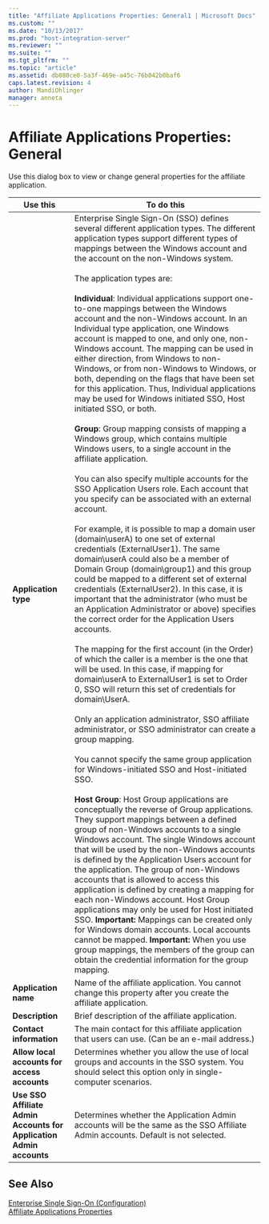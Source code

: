 ```yaml
---
title: "Affiliate Applications Properties: General1 | Microsoft Docs"
ms.custom: ""
ms.date: "10/13/2017"
ms.prod: "host-integration-server"
ms.reviewer: ""
ms.suite: ""
ms.tgt_pltfrm: ""
ms.topic: "article"
ms.assetid: db080ce0-5a3f-469e-a45c-76b042b0baf6
caps.latest.revision: 4
author: MandiOhlinger
manager: anneta
---
```

# Affiliate Applications Properties: General
Use this dialog box to view or change general properties for the affiliate application.  
  
|Use this|To do this|  
|--------------|----------------|  
|**Application type**|Enterprise Single Sign-On (SSO) defines several different application types. The different application types support different types of mappings between the Windows account and the account on the non-Windows system.<br /><br /> The application types are:<br /><br /> **Individual**: Individual applications support one-to-one mappings between the Windows account and the non-Windows account. In an Individual type application, one Windows account is mapped to one, and only one, non-Windows account. The mapping can be used in either direction, from Windows to non-Windows, or from non-Windows to Windows, or both, depending on the flags that have been set for this application. Thus, Individual applications may be used for Windows initiated SSO, Host initiated SSO, or both.<br /><br /> **Group**: Group mapping consists of mapping a Windows group, which contains multiple Windows users, to a single account in the affiliate application.<br /><br /> You can also specify multiple accounts for the SSO Application Users role. Each account that you specify can be associated with an external account.<br /><br /> For example, it is possible to map a domain user (domain\userA) to one set of external credentials (ExternalUser1). The same domain\userA could also be a member of Domain Group (domain\group1) and this group could be mapped to a different set of external credentials (ExternalUser2). In this case, it is important that the administrator (who must be an Application Administrator or above) specifies the correct order for the Application Users accounts.<br /><br /> The mapping for the first account (in the Order) of which the caller is a member is the one that will be used. In this case, if mapping for domain\userA to ExternalUser1 is set to Order 0, SSO will return this set of credentials for domain\UserA.<br /><br /> Only an application administrator, SSO affiliate administrator, or SSO administrator can create a group mapping.<br /><br /> You cannot specify the same group application for Windows-initiated SSO and Host-initiated SSO.<br /><br /> **Host Group**: Host Group applications are conceptually the reverse of Group applications. They support mappings between a defined group of non-Windows accounts to a single Windows account. The single Windows account that will be used by the non-Windows accounts is defined by the Application Users account for the application. The group of non-Windows accounts that is allowed to access this application is defined by creating a mapping for each non-Windows account. Host Group applications may only be used for Host initiated SSO. **Important:**  Mappings can be created only for Windows domain accounts. Local accounts cannot be mapped. **Important:**  When you use group mappings, the members of the group can obtain the credential information for the group mapping.|  
|**Application name**|Name of the affiliate application. You cannot change this property after you create the affiliate application.|  
|**Description**|Brief description of the affiliate application.|  
|**Contact information**|The main contact for this affiliate application that users can use. (Can be an e-mail address.)|  
|**Allow local accounts for access accounts**|Determines whether you allow the use of local groups and accounts in the SSO system. You should select this option only in single-computer scenarios.|  
|**Use SSO Affiliate Admin Accounts for Application Admin accounts**|Determines whether the Application Admin accounts will be the same as the SSO Affiliate Admin accounts. Default is not selected.|  
  
## See Also  
 [Enterprise Single Sign-On (Configuration)](../core/enterprise-single-sign-on-configuration.md)   
 [Affiliate Applications Properties](../core/affiliate-applications-properties.md)